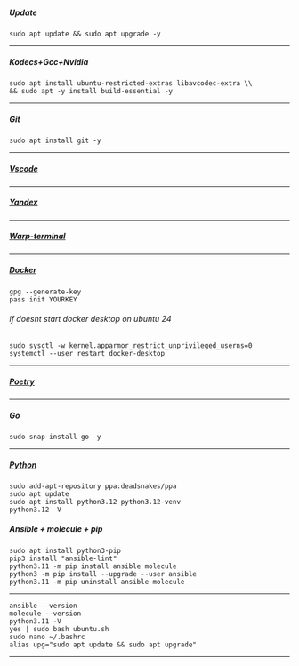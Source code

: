 ##### Update
```
sudo apt update && sudo apt upgrade -y
```
--------------------------------------------------------------------
##### Kodecs+Gcc+Nvidia
```
sudo apt install ubuntu-restricted-extras libavcodec-extra \\
&& sudo apt -y install build-essential -y
```
--------------------------------------------------------------------
##### Git
```
sudo apt install git -y
```
--------------------------------------------------------------------
##### [Vscode](https://code.visualstudio.com/)
--------------------------------------------------------------------
##### [Yandex](https://browser.yandex.ru)
--------------------------------------------------------------------
##### [Warp-terminal](https://www.warp.dev)
--------------------------------------------------------------------
##### [Docker](https://docs.docker.com/desktop/install/ubuntu/#install-docker-desktop)
```
gpg --generate-key
pass init YOURKEY
```
###### if doesnt start docker desktop on ubuntu 24
```
sudo sysctl -w kernel.apparmor_restrict_unprivileged_userns=0
systemctl --user restart docker-desktop
```
--------------------------------------------------------------------
##### [Poetry](https://python-poetry.org/docs/)
--------------------------------------------------------------------
##### Go
```
sudo snap install go -y
```
--------------------------------------------------------------------
##### [Python](https://github.com/morheus9/scripts_py)
```
sudo add-apt-repository ppa:deadsnakes/ppa
sudo apt update
sudo apt install python3.12 python3.12-venv
python3.12 -V
```




##### Ansible + molecule + pip
```
sudo apt install python3-pip
pip3 install "ansible-lint"
python3.11 -m pip install ansible molecule
python3 -m pip install --upgrade --user ansible
python3.11 -m pip uninstall ansible molecule
```
--------------------------------------------------------------------
```
ansible --version
molecule --version
python3.11 -V
yes | sudo bash ubuntu.sh
sudo nano ~/.bashrc
alias upg="sudo apt update && sudo apt upgrade"
```
____________________________________________________________________
